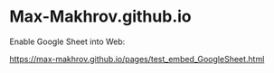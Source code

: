 # Max-Makhrov.github.io

Enable Google Sheet into Web:

https://max-makhrov.github.io/pages/test_embed_GoogleSheet.html
